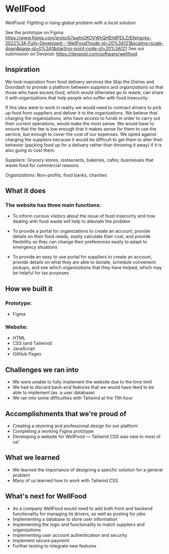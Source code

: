 # WellFood

*WellFood: Fighting a rising global problem with a local solution*

See the prototype on Figma: <https://www.figma.com/proto/k7awhli2KOVWhQHEh8PDLZ/Ellehacks-2022%3A-Fully-Developed---WellFood?node-id=20%3A121&scaling=scale-down&page-id=0%3A1&starting-point-node-id=20%3A121>
See our submission on Devpost: <https://devpost.com/software/wellfood>

## Inspiration

We took inspiration from food delivery services like Skip the Dishes and Doordash to provide a platform between *suppliers* and *organizations* so that those who have excess food, which would otherwise go to waste, can share it with organizations that help people who suffer with food insecurity.

If this idea were to work in reality we would need to contract drivers to pick up food from suppliers and deliver it to the organizations. We believe that charging the organizations, who have access to funds in order to carry out their current operations, would make the most sense. We would have to ensure that the fee is low enough that it makes sense for them to use the service, but enough to cover the cost of our expenses. We opted against charging the suppliers because it would be difficult to get them to alter their behavior (packing food up for a delivery rather than throwing it away) if it is also going to cost them.

*Suppliers*: Grocery stores, restaurants, bakeries, cafes; businesses that waste food for commercial reasons

*Organizations*: Non-profits, food banks, charities

## What it does

### The website has three main functions:

- To inform curious visitors about the issue of food insecurity and how dealing with food waste will help to alleviate the problem

- To provide a portal for organizations to create an account, provide details on their food needs, easily calculate their cost, and provide flexibility so they can change their preferences easily to adapt to emergency situations

- To provide an easy to use portal for suppliers to create an account, provide details on what they are able to donate, schedule convenient pickups, and see which organizations that they have helped, which may be helpful for tax purposes

## How we built it

### Prototype:

- Figma

### Website:

- HTML
- CSS (and Tailwind)
- JavaScript
- GitHub Pages

## Challenges we ran into

- We were unable to fully implement the website due to the time limit
- We had to discard back-end features that we would have liked to be able to implement (ex. a user database)
- We ran into some difficulties with Tailwind at the 11th hour

## Accomplishments that we're proud of

- Creating a stunning and professional design for our platform
- Completing a working Figma prototype
- Developing a website for WellFood — Tailwind CSS was new to most of us!

## What we learned

- We learned the importance of designing a specific solution for a general problem
- Many of us learned how to work with Tailwind CSS

## What's next for WellFood

- As a company WellFood would need to add both front and backend functionality for managing its drivers, as well as posting for jobs
- Implementing a database to store user information
- Implementing the logic and functionality to match suppliers and organizations
- Implementing user account authentication and security
- Implement secure payment
- Further testing to integrate new features
